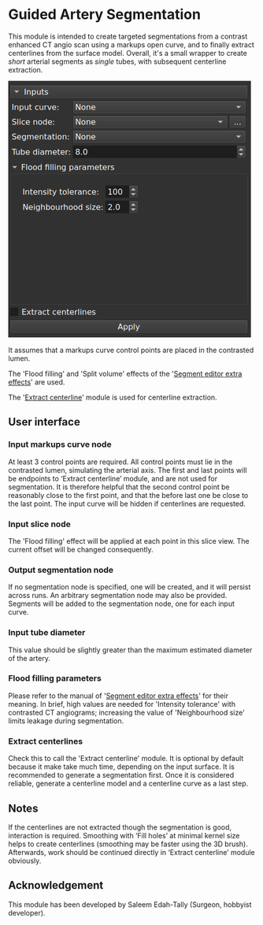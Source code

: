 # Guided Artery Segmentation

This module is intended to create targeted segmentations from a contrast enhanced CT angio scan using a markups open curve, and to finally extract centerlines from the surface model. Overall, it's a small wrapper to create *short* arterial segments as *single* tubes, with subsequent centerline extraction.

![](GuidedArterySegmentationScreenshot_1.png)

It assumes that a markups curve control points are placed in the contrasted lumen.

The 'Flood filling' and 'Split volume' effects of the '[Segment editor extra effects](https://github.com/lassoan/SlicerSegmentEditorExtraEffects)' are used.

The '[Extract centerline](https://github.com/vmtk/SlicerExtension-VMTK/tree/master/ExtractCenterline/)' module is used for centerline extraction.

## User interface

### Input markups curve node

At least 3 control points are required. All control points must lie in the contrasted lumen, simulating the arterial axis. The first and last points will be endpoints to ‘Extract centerline’ module, and are not used for segmentation. It is therefore helpful that the second control point be reasonably close to the first point, and that the before last one be close to the last point. The input curve will be hidden if centerlines are requested.

### Input slice node

The 'Flood filling' effect will be applied at each point in this slice view. The current offset will be changed consequently.

### Output segmentation node

If no segmentation node is specified, one will be created, and it will persist across runs. An arbitrary segmentation node may also be provided. Segments will be added to the segmentation node, one for each input curve.

### Input tube diameter

This value should be slightly greater than the maximum estimated diameter of the artery.

### Flood filling parameters

Please refer to the manual of '[Segment editor extra effects](https://github.com/lassoan/SlicerSegmentEditorExtraEffects)' for their meaning. In brief, high values are needed for 'Intensity tolerance' with contrasted CT angiograms; increasing the value of 'Neighbourhood size' limits leakage during segmentation.

### Extract centerlines

Check this to call the 'Extract centerline' module. It is optional by default because it make take much time, depending on the input surface. It is recommended to generate a segmentation first. Once it is considered reliable, generate a centerline model and a centerline curve as a last step.

## Notes

If the centerlines are not extracted though the segmentation is good, interaction is required. Smoothing with ‘Fill holes’ at minimal kernel size helps to create centerlines (smoothing may be faster using the 3D brush). Afterwards, work should be continued directly in ‘Extract centerline’ module obviously.

## Acknowledgement

This module has been developed by Saleem Edah-Tally (Surgeon, hobbyist developer).
